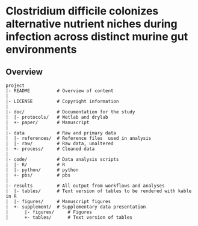 Clostridium difficile colonizes alternative nutrient niches during infection across distinct murine gut environments
=======

Overview
--------

    project
    |- README          # Overview of content
    |
    |- LICENSE         # Copyright information
    |
    |- doc/            # Documentation for the study
    |  |- protocols/   # Wetlab and drylab
    |  +- paper/       # Manuscript
    |
    |- data            # Raw and primary data
    |  |- references/  # Reference files  used in analysis
    |  |- raw/         # Raw data, unaltered
    |  +- process/     # Cleaned data
    |
    |- code/           # Data analysis scripts
    |  |- R/           # R
    |  |- python/      # python
    |  +- pbs/         # pbs
    |
    |- results         # All output from workflows and analyses
    |  |- tables/      # Text version of tables to be rendered with kable in R
    |  |- figures/     # Manuscript figures
    |  +- supplement/  # Supplementary data presentation
    |      |- figures/     # Figures
    |      +- tables/      # Text version of tables
